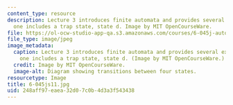 ```yaml
---
content_type: resource
description: Lecture 3 introduces finite automata and provides several examples; this
  one includes a trap state, state d. Image by MIT OpenCourseWare.
file: https://ol-ocw-studio-app-qa.s3.amazonaws.com/courses/6-045j-automata-computability-and-complexity-spring-2011/248aff97eaea32d07c0b4d3a3f543438_6-045js11.jpg
file_type: image/jpeg
image_metadata:
  caption: Lecture 3 introduces finite automata and provides several examples; this
    one includes a trap state, state d. (Image by MIT OpenCourseWare.)
  credit: Image by MIT OpenCourseWare.
  image-alt: Diagram showing transitions between four states.
resourcetype: Image
title: 6-045js11.jpg
uid: 248aff97-eaea-32d0-7c0b-4d3a3f543438
---
```

